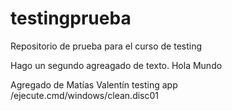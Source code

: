 # testingprueba
Repositorio de prueba para el curso de testing

Hago un segundo agreagado de texto.
Hola Mundo

Agregado de Matías Valentín
 testing app
/ejecute.cmd/windows/clean.disc01

